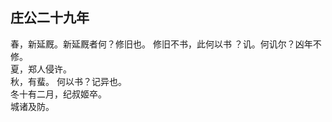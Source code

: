 ## 庄公二十九年
春，新延厩。新延厩者何？修旧也。 修旧不书，此何以书
？讥。何讥尔？凶年不修。  
夏，郑人侵许。  
秋，有蜚。 何以书？记异也。  
冬十有二月，纪叔姬卒。  
城诸及防。  

